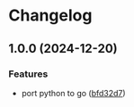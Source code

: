 # Changelog

## 1.0.0 (2024-12-20)


### Features

* port python to go ([bfd32d7](https://github.com/fujin/openapi2jsonschema/commit/bfd32d7eaac67ecb41bbad8f4d89bff55972268a))
